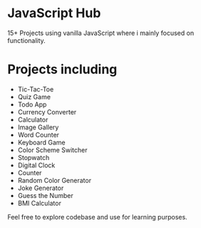 # JavaScript Hub

15+ Projects using vanilla JavaScript where i mainly focused on functionality.

# Projects including
- Tic-Tac-Toe
- Quiz Game
- Todo App
- Currency Converter
- Calculator
- Image Gallery
- Word Counter
- Keyboard Game
- Color Scheme Switcher
- Stopwatch
- Digital Clock
- Counter
- Random Color Generator
- Joke Generator
- Guess the Number
- BMI Calculator

Feel free to explore codebase and use for learning purposes.
